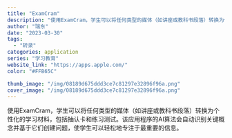 ```yaml
---
title: "ExamCram"
description: "使用ExamCram，学生可以将任何类型的媒体（如讲座或教科书段落）转换为个性化的学习材料，包括抽认卡和练习测试。该应用"
author: "瑞东"
date: "2023-03-30"
tags:
  - "转录"
categories: application
series: "学习教育"
website_link: "https://apps.apple.com/"
color: "#FFB65C"

thumb_image: "/img/08189d675ddd3ce7c81297e32896f96a.png"
cover_image: "/img/08189d675ddd3ce7c81297e32896f96a.png"
---
```


使用ExamCram，学生可以将任何类型的媒体（如讲座或教科书段落）转换为个性化的学习材料，包括抽认卡和练习测试。该应用程序的AI算法会自动识别关键概念并基于它们创建问题，使学生可以轻松地专注于最重要的信息。